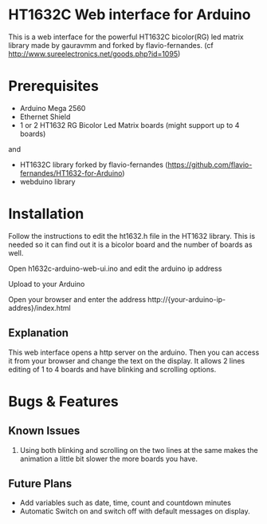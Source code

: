 HT1632C Web interface for Arduino
=================================

This is a web interface for the powerful HT1632C bicolor(RG) led matrix library made by gauravmm and forked by flavio-fernandes. (cf http://www.sureelectronics.net/goods.php?id=1095)

Prerequisites
=============

- Arduino Mega 2560
- Ethernet Shield
- 1 or 2 HT1632 RG Bicolor Led Matrix boards (might support up to 4 boards)

and

- HT1632C library forked by flavio-fernandes (https://github.com/flavio-fernandes/HT1632-for-Arduino)
- webduino library

Installation
============

Follow the instructions to edit the ht1632.h file in the HT1632 library. This is needed so it can find out it is a bicolor board and the number of boards as well.

Open h1632c-arduino-web-ui.ino and edit the arduino ip address

Upload to your Arduino

Open your browser and enter the address http://{your-arduino-ip-addres}/index.html

Explanation
-----------

This web interface opens a http server on the arduino. Then you can access it from your browser and change the text on the display. It allows 2 lines editing of 1 to 4 boards and have blinking and scrolling options.

Bugs & Features
===============

Known Issues
------------

1. Using both blinking and scrolling on the two lines at the same makes the animation a little bit slower the more boards you have.

Future Plans
------------

- Add variables such as date, time, count and countdown minutes
- Automatic Switch on and switch off with default messages on display.
